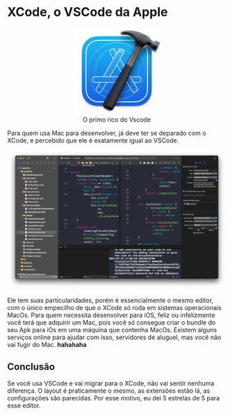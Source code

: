 # XCode, o VSCode da Apple

<center>
  <img src="../Images/xcode.png" width="200" height="200">
  <legend>
    O primo rico do Vscode
  </legend>
</center>

Para quem usa Mac para desenvolver, já deve ter se deparado com o XCode, e percebido que ele é exatamente igual ao VSCode.

<center>
  <img src="../Images/xcode_screen.png">
</center>

Ele tem suas particularidades, porém é essencialmente o mesmo editor, com o único empecilho de que o XCode só roda em sistemas operacionais MacOs.
Para quem necessita desenvolver para iOS, feliz ou infelizmente você terá que adquirir um Mac, pois você só consegue criar o bundle do seu Apk para iOs em uma máquina que contenha MacOs. Existem alguns serviços online para ajudar com isso, servidores de aluguel, mas você não vai fugir do Mac. **hahahaha**

## Conclusão

Se você usa VSCode e vai migrar para o XCode, não vai sentir nenhuma diferença.
O layout é praticamente o mesmo, as extensões estão lá, as configurações são parecidas. Por esse motivo, eu dei 5 estrelas de 5 para esse editor. 
